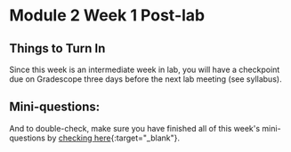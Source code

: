 # Module 2 Week 1 Post-lab


## Things to Turn In

Since this week is an intermediate week in lab, you will have a checkpoint due on Gradescope three days before the next lab meeting (see syllabus).



## Mini-questions:

And to double-check, make sure you have finished all of this week's mini-questions by [checking here](mini-questions#week-1){:target="_blank"}.
